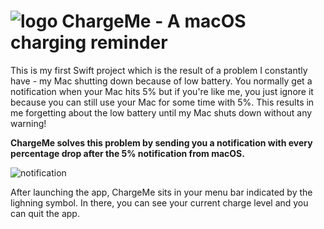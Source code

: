 # ![logo](https://i.imgur.com/DFiWFte.png) ChargeMe - A macOS charging reminder

This is my first Swift project which is the result of a problem I constantly have - my Mac shutting down because of low battery. 
You normally get a notification when your Mac hits 5% but if you're like me, you just ignore it because you can still use your Mac for some time with 5%.
This results in me forgetting about the low battery until my Mac shuts down without any warning!

<b>ChargeMe solves this problem by sending you a notification with every percentage drop after the 5% notification from macOS.</b>

![notification](https://i.imgur.com/gii15wC.png)

After launching the app, ChargeMe sits in your menu bar indicated by the lighning symbol. In there, you can see your current charge level and you can quit the app.
